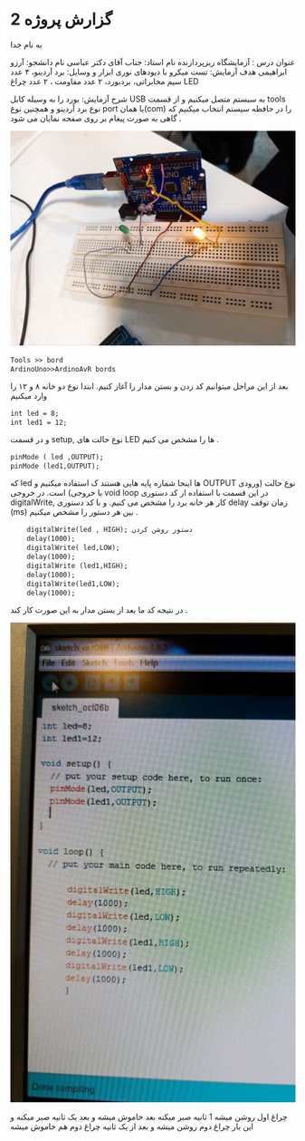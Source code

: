 # گزارش پروژه 2
به نام خدا

عنوان درس : آزمایشگاه ریزپردازنده 
نام استاد: جناب آقای دکتر عباسی
نام دانشجو: آرزو ابراهیمی 
هدف آزمایش: تست میکرو با دیودهای نوری
ابزار و وسایل: برد آردینو، ۴ عدد سیم مخابراتی، بردبورد، ۲ عدد مقاومت ، ۲ عدد چراغ LED

شرح آزمایش:
بورد را به وسیله کابل USB  به سیستم متصل میکنیم  و از قسمت tools نوع برد آردینو و همچنین نوع port  یا همان(com)  را  در حافظه سیستم انتخاب میکنیم که گاهی به صورت پیغام بر روی صفحه نمایان می شود .

![schematic](./photo_2024-10-13_01-59-42.jpg)

```
Tools >> bord 
ArdinoUno>>ArdinoAvR bords
```
بعد از این مراحل میتوانیم کد زدن و بستن مدار را آغاز کنیم.
ابتدا نوع دو خانه ۸ و ۱۲ را وارد میکنیم 
```
int led = 8; 
int led1 = 12;
```
 و در قسمت setup, نوع حالت های LED ها را مشخص می کنیم .
```
pinMode ( led ,OUTPUT);
pinMode (led1,OUTPUT);
```
 که led ها اینجا شماره پایه هایی هستند ک  استفاده میکنیم و OUTPUT نوع حالت (ورودی یا خروجی) است.
در خروجی void loop   در این قسمت با استفاده از کد دستوری digitalWrite, کار هر خانه برد را مشخص می کنیم. 
و با کد دستوری  delay  زمان توقف (ms) بین هر دستور را مشخص میکنیم .
```
    digitalWrite(led , HIGH); دستور روشن کردن
    delay(1000);
    digitalWrite( led,LOW);
    delay(1000);
    digitalWrite (led1,HIGH);
    delay(1000);
    digitalWrite(led1,LOW);
    delay(1000);
```
 در نتیجه کد ما بعد از بستن مدار به این صورت کار کند .

![code](./photo_2024-10-13_02-37-59.jpg)

 چراغ اول روشن میشه 1 ثانیه صبر میکنه بعد خاموش میشه و  بعد یک ثانیه صبر میکنه  و این بار چراغ دوم روشن میشه و  بعد از  یک ثانیه  چراغ دوم هم خاموش میشه


